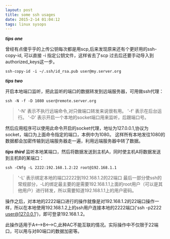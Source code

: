 ```yaml
---
layout: post
title: some ssh usages
date: 2015-2-14 01:04:12
tags: linux sysops
---
```


***tips one***

曾经有点傻乎乎的上传公钥每次都是用scp,后来发现原来还有个更好用的ssh-copy-id,
可以直接 -i 指定公钥文件，这样省去了scp	过去后还要手动导入到authorized_keys这一步。

	ssh-copy-id -i ~/.ssh/id_rsa.pub user@my.server.org

***tips two***

开启本地端口监听，把此监听的端口的数据转发到远端服务器，可用做ssh代理：

	ssh -N -f -D 1080 user@remote.server.org

> '-N' 表示不执行远端命令,对只做端口转发来说很有用。
> '-f' 表示在后台运行。
> '-D' 表示开启一个本地的socket端口用来监听，后跟端口号。

然后应用程序可以使用此命令开启的socket代理，地址为127.0.0.1,协议为socket，端口为上面命令指定的端口，本例中为1080。
这样所有本地发往1080的数据都会加密传输到远端服务器走一遍，利用远端服务器中转了数据。


***tips third***
监听本地某端口，然后将数据发送到主机A，同时使主机A将数据发送到主机B的某端口：

	ssh -CNfg -L 2222:192.168.1.2:22 root@192.168.1.1

> '-L' 表示绑定本地的端口2222到192.168.1.2的22端口
> 最后一部分使ssh的常规部分，-L的绑定最主要的是需要192.168.1.1上面的root用户（可以是其他用户）进行转发，所以需要知道192.168.1.1上的用户密码。

操作之后，对本地的2222端口进行的操作就像是对192.168.1.2的22端口操作一样，所以在本地使用192.168.1.2上的ssh用户连接本地的2222端口('ssh -p2222 user@127.0.0.1')，即可登录192.168.1.2。

此操作适用于A<-->B<-->C,此种AC不能互联的情况。实际操作中不仅限于22端口，可以用与对80端口的数据加密等。


